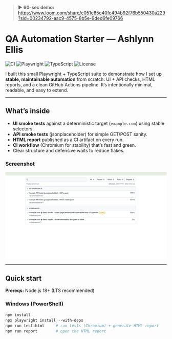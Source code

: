 ﻿> ▶ **60-sec demo:** https://www.loom.com/share/c051e65e40fc494b92f76b550430a229?sid=00234792-aac9-4575-8b5e-9ded6fe09766

# QA Automation Starter — Ashlynn Ellis
![CI](https://github.com/pashlynnee-cell/qa-automation-starter-aris-ellis/actions/workflows/ci.yml/badge.svg)
![Playwright](https://img.shields.io/badge/Tested%20with-Playwright-45ba4b)
![TypeScript](https://img.shields.io/badge/TypeScript-5.x-blue)
![License](https://img.shields.io/badge/License-MIT-lightgrey)

I built this small Playwright + TypeScript suite to demonstrate how I set up **stable, maintainable automation** from scratch: UI + API checks, HTML reports, and a clean GitHub Actions pipeline. It’s intentionally minimal, readable, and easy to extend.

---

## What’s inside
- **UI smoke tests** against a deterministic target (`example.com`) using stable selectors.
- **API smoke tests** (jsonplaceholder) for simple GET/POST sanity.
- **HTML report** published as a CI artifact on every run.
- **CI workflow** (Chromium for stability) that’s fast and green.
- Clear structure and defensive waits to reduce flakes.

### Screenshot
![Test Report](docs/report.png)

---

## Quick start

**Prereqs:** Node.js 18+ (LTS recommended)

### Windows (PowerShell)
```powershell
npm install
npx playwright install --with-deps
npm run test:html     # run tests (Chromium) + generate HTML report
npm run report        # open the HTML report
